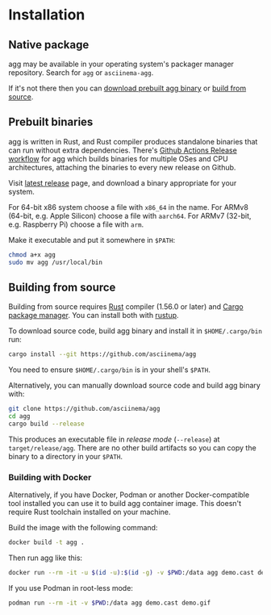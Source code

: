 # Installation

## Native package

agg may be available in your operating system's packager manager repository.
Search for `agg` or `asciinema-agg`.

If it's not there then you can [download prebuilt agg
binary](#prebuilt-binaries) or [build from source](#building-from-source).

## Prebuilt binaries

agg is written in Rust, and Rust compiler produces standalone binaries that can
run without extra dependencies. There's [Github Actions Release
workflow](https://github.com/asciinema/agg/blob/main/.github/workflows/release.yml)
for agg which builds binaries for multiple OSes and CPU architectures, attaching
the binaries to every new release on Github.

Visit [latest release](https://github.com/asciinema/agg/releases/latest) page,
and download a binary appropriate for your system.

For 64-bit x86 system choose a file with `x86_64` in the name. For ARMv8
(64-bit, e.g. Apple Silicon) choose a file with `aarch64`. For ARMv7 (32-bit,
e.g. Raspberry Pi) choose a file with `arm`.

Make it executable and put it somewhere in `$PATH`:

```bash
chmod a+x agg
sudo mv agg /usr/local/bin
```

## Building from source

Building from source requires [Rust](https://www.rust-lang.org/) compiler
(1.56.0 or later) and [Cargo package manager](https://doc.rust-lang.org/cargo/).
You can install both with [rustup](https://rustup.rs/).

To download source code, build agg binary and install it in `$HOME/.cargo/bin`
run:

```bash
cargo install --git https://github.com/asciinema/agg
```

You need to ensure `$HOME/.cargo/bin` is in your shell's `$PATH`.

Alternatively, you can manually download source code and build agg binary with:

```bash
git clone https://github.com/asciinema/agg
cd agg
cargo build --release
```

This produces an executable file in _release mode_ (`--release`) at
`target/release/agg`. There are no other build artifacts so you can copy the
binary to a directory in your `$PATH`.

### Building with Docker

Alternatively, if you have Docker, Podman or another Docker-compatible tool
installed you can use it to build agg container image. This doesn't require Rust
toolchain installed on your machine.

Build the image with the following command:

```sh
docker build -t agg .
```

Then run agg like this:

```sh
docker run --rm -it -u $(id -u):$(id -g) -v $PWD:/data agg demo.cast demo.gif
```

If you use Podman in root-less mode:

```sh
podman run --rm -it -v $PWD:/data agg demo.cast demo.gif
```
